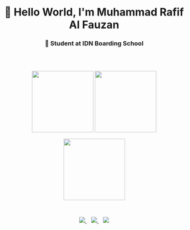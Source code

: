 <h1 align="center">👋 Hello World, I'm <b>Muhammad Rafif Al Fauzan</b></h1>
<h3 align="center">🚀 Student at IDN Boarding School</h3>
<p align="center">
  
<br/><br/>

<p align="center">
  <img src="https://github-readme-stats.vercel.app/api?username=rafif-al&show_icons=true&theme=radical&hide_border=true" height="165"/>
  <img src="https://github-readme-streak-stats.herokuapp.com/?user=rafif-al&theme=radical&hide_border=true" height="165"/>
</p>

<p align="center">
  <img src="https://github-readme-stats.vercel.app/api/top-langs/?username=rafif-al&layout=compact&theme=radical&hide_border=true" height="165"/>
</p>

<br/>

<p align="center">
  <a href="https://github.com/rafif-al" target="_blank">
    <img src="https://img.shields.io/badge/GitHub-181717?style=for-the-badge&logo=github&logoColor=white"/>
  </a>
  &nbsp;&nbsp;
  <a href="https://www.figma.com/" target="_blank">
    <img src="https://img.shields.io/badge/Figma-F24E1E?style=for-the-badge&logo=figma&logoColor=white"/>
  </a>
  &nbsp;&nbsp;
  <a href="https://www.linkedin.com/in/muhammad-rafif-al-fauzan" target="_blank">
    <img src="https://img.shields.io/badge/LinkedIn-0A66C2?style=for-the-badge&logo=linkedin&logoColor=white"/>
  </a>
</p>

